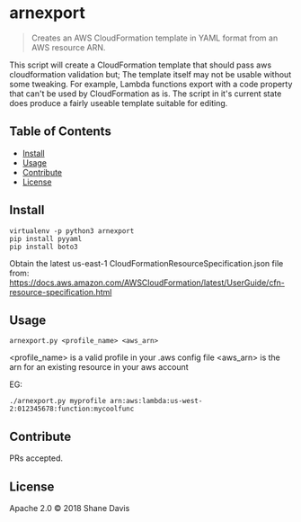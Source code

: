 # arnexport

> Creates an AWS CloudFormation template in YAML format from an AWS resource ARN.

This script will create a CloudFormation template that should pass aws cloudformation validation but;
The template itself may not be usable without some tweaking. For example, Lambda functions export with
a code property that can't be used by CloudFormation as is. The script in it's current state does
produce a fairly useable template suitable for editing.

## Table of Contents

- [Install](#install)
- [Usage](#usage)
- [Contribute](#contribute)
- [License](#license)

## Install
```
virtualenv -p python3 arnexport
pip install pyyaml
pip install boto3
```
Obtain the latest us-east-1 CloudFormationResourceSpecification.json file from:
https://docs.aws.amazon.com/AWSCloudFormation/latest/UserGuide/cfn-resource-specification.html

## Usage
```
arnexport.py <profile_name> <aws_arn>
```
<profile_name> is a valid profile in your .aws config file
<aws_arn> is the arn for an existing resource in your aws account

EG:
```
./arnexport.py myprofile arn:aws:lambda:us-west-2:012345678:function:mycoolfunc
```

## Contribute

PRs accepted.

## License

Apache 2.0 © 2018 Shane Davis
